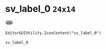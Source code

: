 # sv_label_0 `24x14`
<img src="/img/sv_label_0.png" width=24 height=14>

``` CSharp
EditorGUIUtility.IconContent("sv_label_0")
```
```
sv_label_0
```
